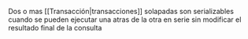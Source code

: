 Dos o mas [[Transacción|transacciones]] solapadas son serializables cuando se pueden ejecutar una atras de la otra en serie sin modificar el resultado final de la consulta